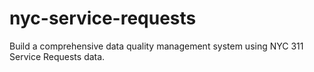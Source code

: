 # nyc-service-requests
Build a comprehensive data quality management system using NYC 311 Service Requests data.
